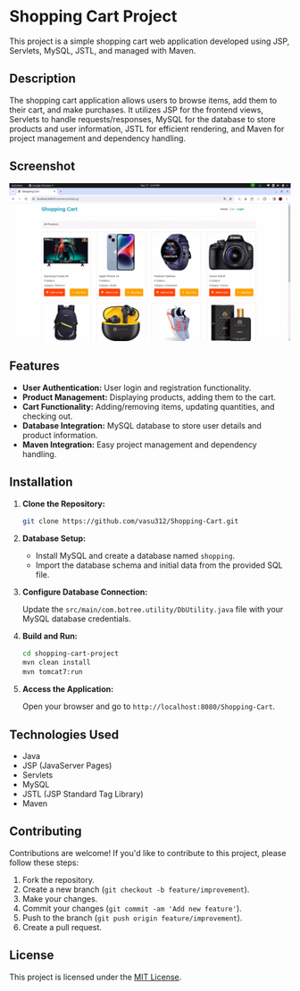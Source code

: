 # Shopping Cart Project

This project is a simple shopping cart web application developed using JSP, Servlets, MySQL, JSTL, and managed with Maven.

## Description

The shopping cart application allows users to browse items, add them to their cart, and make purchases. It utilizes JSP for the frontend views, Servlets to handle requests/responses, MySQL for the database to store products and user information, JSTL for efficient rendering, and Maven for project management and dependency handling.

## Screenshot

![](/screenshot/cart.gif)

## Features

- **User Authentication:** User login and registration functionality.
- **Product Management:** Displaying products, adding them to the cart.
- **Cart Functionality:** Adding/removing items, updating quantities, and checking out.
- **Database Integration:** MySQL database to store user details and product information.
- **Maven Integration:** Easy project management and dependency handling.

## Installation

1. **Clone the Repository:**

    ```bash
    git clone https://github.com/vasu312/Shopping-Cart.git
    ```

2. **Database Setup:**

    - Install MySQL and create a database named `shopping`.
    - Import the database schema and initial data from the provided SQL file.

3. **Configure Database Connection:**

    Update the `src/main/com.botree.utility/DbUtility.java` file with your MySQL database credentials.

4. **Build and Run:**

    ```bash
    cd shopping-cart-project
    mvn clean install
    mvn tomcat7:run
    ```

5. **Access the Application:**

    Open your browser and go to `http://localhost:8080/Shopping-Cart`.

## Technologies Used

- Java
- JSP (JavaServer Pages)
- Servlets
- MySQL
- JSTL (JSP Standard Tag Library)
- Maven

## Contributing

Contributions are welcome! If you'd like to contribute to this project, please follow these steps:

1. Fork the repository.
2. Create a new branch (`git checkout -b feature/improvement`).
3. Make your changes.
4. Commit your changes (`git commit -am 'Add new feature'`).
5. Push to the branch (`git push origin feature/improvement`).
6. Create a pull request.

## License

This project is licensed under the [MIT License](LICENSE).
